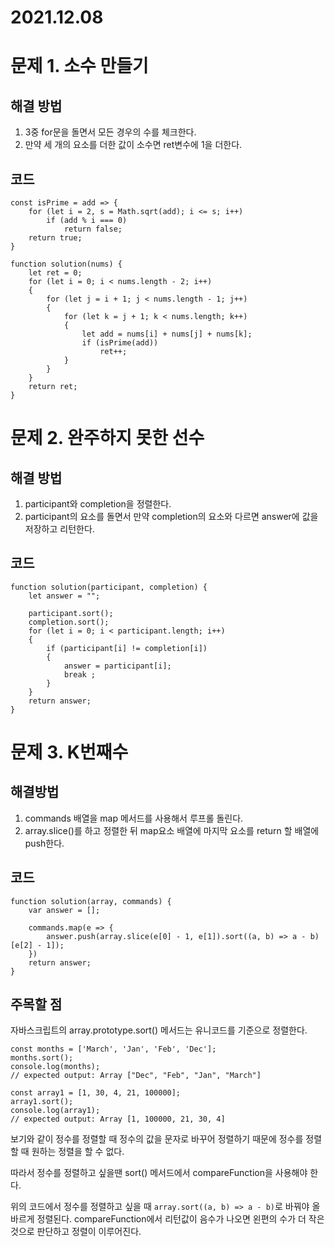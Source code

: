# 2021.12.08
# 문제 1. 소수 만들기
## 해결 방법
1. 3중 for문을 돌면서 모든 경우의 수를 체크한다.
2. 만약 세 개의 요소를 더한 값이 소수면 ret변수에 1을 더한다.
## 코드
```
const isPrime = add => {
    for (let i = 2, s = Math.sqrt(add); i <= s; i++)
        if (add % i === 0)
            return false;
    return true;
}

function solution(nums) {
    let ret = 0;
    for (let i = 0; i < nums.length - 2; i++)
    {
        for (let j = i + 1; j < nums.length - 1; j++)
        {
            for (let k = j + 1; k < nums.length; k++)
            {
                let add = nums[i] + nums[j] + nums[k];
                if (isPrime(add))
                    ret++;
            }
        }
    }
    return ret;
}
```
# 문제 2. 완주하지 못한 선수
## 해결 방법
1. participant와 completion을 정렬한다.
2. participant의 요소를 돌면서 만약 completion의 요소와 다르면 answer에 값을 저장하고 리턴한다.

## 코드
```
function solution(participant, completion) {
    let answer = "";
    
    participant.sort();
    completion.sort();
    for (let i = 0; i < participant.length; i++)
    {
        if (participant[i] != completion[i])
        {
            answer = participant[i];
            break ;
        }
    }
    return answer;
}
```

# 문제 3. K번째수
## 해결방법
1. commands 배열을 map 메서드를 사용해서 루프롤 돌린다.
2. array.slice()를 하고 정렬한 뒤 map요소 배열에 마지막 요소를 return 할 배열에 push한다.
## 코드
```
function solution(array, commands) {
    var answer = [];
    
    commands.map(e => {
        answer.push(array.slice(e[0] - 1, e[1]).sort((a, b) => a - b)[e[2] - 1]);
    })
    return answer;
}
``` 

## 주목할 점
자바스크립트의 array.prototype.sort() 메서드는 유니코드를 기준으로 정렬한다.
```
const months = ['March', 'Jan', 'Feb', 'Dec'];
months.sort();
console.log(months);
// expected output: Array ["Dec", "Feb", "Jan", "March"]

const array1 = [1, 30, 4, 21, 100000];
array1.sort();
console.log(array1);
// expected output: Array [1, 100000, 21, 30, 4]

```
보기와 같이 정수를 정렬할 때 정수의 값을 문자로 바꾸어 정렬하기 때문에 정수를 정렬할 때 원하는 정렬을 할 수 없다.

따라서 정수를 정렬하고 싶을땐 sort() 메서드에서 compareFunction을 사용해야 한다.

위의 코드에서 정수를 정렬하고 싶을 때 `array.sort((a, b) => a - b)`로 바꿔야 올바르게 정렬된다. compareFunction에서 리턴값이 음수가 나오면 왼편의 수가 더 작은 것으로 판단하고 정렬이 이루어진다.